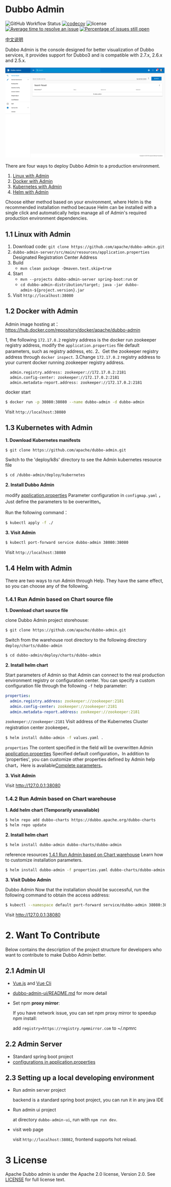 # Dubbo Admin

![GitHub Workflow Status](https://img.shields.io/github/workflow/status/apache/dubbo-admin/CI)
[![codecov](https://codecov.io/gh/apache/dubbo-admin/branch/develop/graph/badge.svg)](https://codecov.io/gh/apache/dubbo-admin/branches/develop)
![license](https://img.shields.io/github/license/apache/dubbo-admin.svg)
[![Average time to resolve an issue](http://isitmaintained.com/badge/resolution/apache/dubbo-admin.svg)](http://isitmaintained.com/project/apache/dubbo-admin "Average time to resolve an issue")
[![Percentage of issues still open](http://isitmaintained.com/badge/open/apache/dubbo-admin.svg)](http://isitmaintained.com/project/apache/dubbo-admin "Percentage of issues still open")

[中文说明](README_ZH.md)

Dubbo Admin is the console designed for better visualization of Dubbo services, it provides support for Dubbo3 and is compatible with 2.7.x, 2.6.x and 2.5.x.

![index](https://raw.githubusercontent.com/apache/dubbo-admin/develop/doc/images/index.png)

There are four ways to deploy Dubbo Admin to a production environment.

1. [Linux with Admin](#11-linux-with-admin)
2. [Docker with Admin](#12-docker-with-admin)
3. [Kubernetes with Admin](#13-kubernetes-with-admin)
4. [Helm with Admin](#14-helm-with-admin)

Choose either method based on your environment, where Helm is the recommended installation method because Helm can be installed with a single click and automatically helps manage all of Admin's required production environment dependencies.

## 1.1 Linux with Admin

1. Download code: `git clone https://github.com/apache/dubbo-admin.git`
2. `dubbo-admin-server/src/main/resources/application.properties` Designated Registration Center Address
3. Build
    - `mvn clean package -Dmaven.test.skip=true`
4. Start
    * `mvn --projects dubbo-admin-server spring-boot:run`
      or
    * `cd dubbo-admin-distribution/target; java -jar dubbo-admin-${project.version}.jar`
5. Visit  `http://localhost:38080`

## 1.2 Docker with Admin
Admin image hosting at： https://hub.docker.com/repository/docker/apache/dubbo-admin

  1, the following `172.17.0.2` registry address is the docker run zookeeper registry address, modify the `application.properties` file default parameters, such as registry address, etc.
  2、Get the zookeeper registry address through `docker inspect`.
  3.Change `172.17.0.2` registry address to your current docker running zookeeper registry address.
```
  admin.registry.address: zookeeper://172.17.0.2:2181
  admin.config-center: zookeeper://172.17.0.2:2181
  admin.metadata-report.address: zookeeper://172.17.0.2:2181
```
docker start
```sh
$ docker run -p 38080:38080 --name dubbo-admin -d dubbo-admin
```

Visit `http://localhost:38080`

## 1.3 Kubernetes with Admin

**1. Download Kubernetes manifests**
```sh
$ git clone https://github.com/apache/dubbo-admin.git
```

Switch to the 'deploy/k8s' directory to see the Admin kubernetes resource file
```sh
$ cd /dubbo-admin/deploy/kubernetes
```

**2. Install Dubbo Admin**

modify [application.properties](./dubbo-admin-server/src/main/resources/application.properties)  Parameter configuration in `configmap.yaml` ，Just define the parameters to be overwritten。

Run the following command：

```sh
$ kubectl apply -f ./
```

**3. Visit Admin**
```sh
$ kubectl port-forward service dubbo-admin 38080:38080
```

Visit `http://localhost:38080`


## 1.4 Helm with Admin
There are two ways to run Admin through Help. They have the same effect, so you can choose any of the following.

### 1.4.1 Run Admin based on Chart source file
**1. Download chart source file**

clone Dubbo Admin project storehouse:

```sh
$ git clone https://github.com/apache/dubbo-admin.git
```

Switch from the warehouse root directory to the following directory `deploy/charts/dubbo-admin`

```sh
$ cd dubbo-admin/deploy/charts/dubbo-admin
```
**2. Install helm chart**

Start parameters of Admin so that Admin can connect to the real production environment registry or configuration center. You can specify a custom configuration file through the following `-f` help parameter:
```yaml
properties:
  admin.registry.address: zookeeper://zookeeper:2181
  admin.config-center: zookeeper://zookeeper:2181
  admin.metadata-report.address: zookeeper://zookeeper:2181
```

`zookeeper://zookeeper:2181`  Visit address of the Kubernetes Cluster registration center zookeeper。
```sh
$ helm install dubbo-admin -f values.yaml .
```

`properties` The content specified in the field will be overwritten Admin [application.properties](./dubbo-admin-server/src/main/resources/application.properties) Specified default configuration，In addition to 'properties', you can customize other properties defined by Admin help chart，Here is available[Complete parameters](./deploy/helm/dubbo-admin/values.yaml)。

**3. Visit Admin**

Visit http://127.0.0.1:38080

### 1.4.2 Run Admin based on Chart warehouse

**1. Add helm chart  (Temporarily unavailable)**

```sh
$ helm repo add dubbo-charts https://dubbo.apache.org/dubbo-charts
$ helm repo update
```

**2. Install helm chart**
```sh
$ helm install dubbo-admin dubbo-charts/dubbo-admin
```

reference resources [1.4.1 Run Admin based on Chart warehouse](1.4.1-Run-from-helm-chart-sources) Learn how to customize installation parameters.

```sh
$ helm install dubbo-admin -f properties.yaml dubbo-charts/dubbo-admin
```

**3. Visit Dubbo Admin**

Dubbo Admin Now that the installation should be successful, run the following command to obtain the access address:

```sh
$ kubectl --namespace default port-forward service/dubbo-admin 38080:38080
```

Visit http://127.0.0.1:38080

# 2. Want To Contribute

Below contains the description of the project structure for developers who want to contribute to make Dubbo Admin better.

## 2.1 Admin UI

- [Vue.js](https://vuejs.org) and [Vue Cli](https://cli.vuejs.org/)
- [dubbo-admin-ui/README.md](dubbo-admin-ui/README.md) for more detail
- Set npm **proxy mirror**:

  If you have network issue, you can set npm proxy mirror to speedup npm install:

  add `registry=https://registry.npmmirror.com` to ~/.npmrc

## 2.2 Admin Server

* Standard spring boot project
* [configurations in application.properties](https://github.com/apache/dubbo-admin/wiki/Dubbo-Admin-configuration)


## 2.3 Setting up a local developing environment
* Run admin server project

  backend is a standard spring boot project, you can run it in any java IDE

* Run admin ui project

  at directory `dubbo-admin-ui`, run with `npm run dev`.

* visit web page

  visit `http://localhost:38082`, frontend supports hot reload.

# 3 License

Apache Dubbo admin is under the Apache 2.0 license, Version 2.0.
See [LICENSE](https://github.com/apache/dubbo-admin/blob/develop/LICENSE) for full license text.
